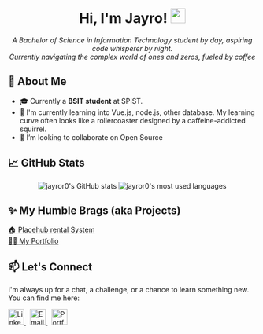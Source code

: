 <h1 align="center">
  Hi, I'm Jayro! <img src="https://media.giphy.com/media/hvRJCLFzcasrR4ia7z/giphy.gif" width="30px">
</h1>

<p align="center">
  <em>A Bachelor of Science in Information Technology student by day, aspiring code whisperer by night.</em> <br />
  <em>Currently navigating the complex world of ones and zeros, fueled by coffee</em>
</p>

## 🤔 About Me

* 🎓 Currently a **BSIT student** at SPIST.
* 🌱 I'm currently learning into Vue.js, node.js, other database. My learning curve often looks like a rollercoaster designed by a caffeine-addicted squirrel.
* 🤝 I’m looking to collaborate on Open Source

## 📈 GitHub Stats
<p align="center">
<img src="https://github-readme-stats.vercel.app/api?username=jayror0&show_icons=true&theme=radical&count_private=true&cache_seconds=1800" alt="jayror0's GitHub stats" />
<img src="https://github-readme-stats.vercel.app/api/top-langs/?username=jayror0&layout=compact&theme=radical&cache_seconds=1800" alt="jayror0's most used languages" />
</p>

## ✨ My Humble Brags (aka Projects)
<p align="left">
  <a href="https://placehub.bsit3a2025.com/" target="_blank">
    🏠 Placehub rental System
  </a>
  <br>
  <a href="https://portfolio-brown-tau-59.vercel.app/" target="_blank">
    🙍‍♂️ My Portfolio
  </a>
</p>

## 📫 Let's Connect

I'm always up for a chat, a challenge, or a chance to learn something new. You can find me here:

<p align="left">
  <a href="https://www.linkedin.com/in/jayro-gomba-8a7056365/" target="_blank">
    <img src="https://cdn.jsdelivr.net/gh/devicons/devicon/icons/linkedin/linkedin-original.svg" alt="LinkedIn" width="32" height="32"/>
  </a>
  &nbsp;
  <a href="mailto:jysngoomba.rbn@gmail.com" target="_blank">
    <img src="https://cdn.jsdelivr.net/gh/devicons/devicon/icons/google/google-original.svg" alt="Email" width="32" height="32"/>
  </a>
  &nbsp;
  <a href="https://portfolio-brown-tau-59.vercel.app/" target="_blank">
    <img src="https://cdn.jsdelivr.net/gh/devicons/devicon/icons/chrome/chrome-original.svg" alt="Portfolio" width="32" height="32"/>
  </a>
</p>
